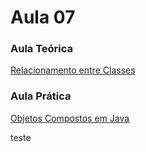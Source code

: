 # Aula 07<br>

### Aula Teórica<br>
[Relacionamento entre Classes](https://www.youtube.com/watch?v=GLHbxDU9iBA)
<br>

### Aula Prática<br>
[Objetos Compostos em Java](https://www.youtube.com/watch?v=BfrbCQ3XcrA)

teste